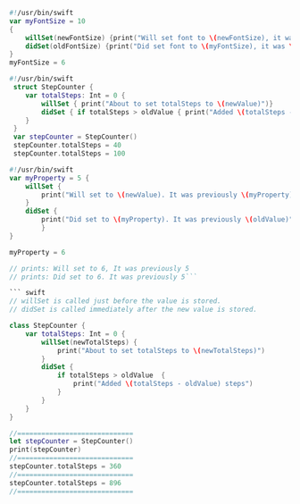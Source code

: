 ``` swift
#!/usr/bin/swift
var myFontSize = 10 
{
    willSet(newFontSize) {print("Will set font to \(newFontSize), it was \(myFontSize)")}
    didSet(oldFontSize) {print("Did set font to \(myFontSize), it was \(oldFontSize)")} 
}
myFontSize = 6
```

``` swift
#!/usr/bin/swift
 struct StepCounter {
    var totalSteps: Int = 0 {
        willSet { print("About to set totalSteps to \(newValue)")}
        didSet { if totalSteps > oldValue { print("Added \(totalSteps - oldValue) steps")}}
    }
 }
 var stepCounter = StepCounter()
 stepCounter.totalSteps = 40
 stepCounter.totalSteps = 100
```

``` swift
#!/usr/bin/swift
var myProperty = 5 {
    willSet {
        print("Will set to \(newValue). It was previously \(myProperty)")
    }
    didSet {
        print("Did set to \(myProperty). It was previously \(oldValue)")
		} 
}

myProperty = 6

// prints: Will set to 6, It was previously 5
// prints: Did set to 6. It was previously 5```

``` swift
// willSet is called just before the value is stored.
// didSet is called immediately after the new value is stored.

class StepCounter {
    var totalSteps: Int = 0 {
        willSet(newTotalSteps) {
            print("About to set totalSteps to \(newTotalSteps)")
        }
        didSet {
            if totalSteps > oldValue  {
                print("Added \(totalSteps - oldValue) steps")
            }
        }
    }
}

//=============================
let stepCounter = StepCounter()
print(stepCounter)
//=============================
stepCounter.totalSteps = 360
//=============================
stepCounter.totalSteps = 896
//=============================

```

